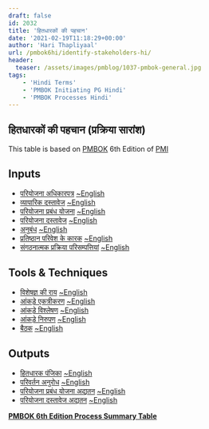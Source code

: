 ```yaml
---
draft: false
id: 2032   
title: 'हितधारकों की पहचान'
date: '2021-02-19T11:18:29+00:00'
author: 'Hari Thapliyaal'
url: /pmbok6hi/identify-stakeholders-hi/
header:
  teaser: /assets/images/pmblog/1037-pmbok-general.jpg
tags:
    - 'Hindi Terms'
    - 'PMBOK Initiating PG Hindi'
    - 'PMBOK Processes Hindi'
---
```


## हितधारकों की पहचान (प्रक्रिया सारांश)

This table is based on [PMBOK](https://www.pmi.org/pmbok-guide-standards) 6th Edition of [PMI](https://www.pmi.org/)

## Inputs

- [परियोजना अधिकारपत्र](/pmbok6hi/project-charter-hi) [~English](/pmbok6/Project-Charter)
- [व्यापारिक दस्तावेज](/pmbok6hi/business-documents-hi) [~English](/pmbok6/Business-Documents)
- [परियोजना प्रबंध योजना](/pmbok6hi/project-management-plan-hi) [~English](/pmbok6/Project-Management-Plan)
- [परियोजना दस्तावेज](/pmbok6hi/project-documents-hi) [~English](/pmbok6/Project-Documents)
- [अनुबंध](/pmbok6hi/agreements-hi) [~English](/pmbok6/Agreements)
- [प्रतिष्ठान परिवेश के कारक](/pmbok6hi/enterprise-environmental-factors-hi) [~English](/pmbok6/Enterprise-Environmental-Factors)
- [संगठनात्मक प्रक्रिया परिसम्पत्तियां](/pmbok6hi/organizational-process-assets-hi) [~English](/pmbok6/Organizational-Process-Assets)

## Tools &amp; Techniques

- [विशेषज्ञ की राय](/pmbok6hi/expert-judgement-hi) [~English](/pmbok6/Expert-Judgement)
- [आंकड़े एकत्रीकरण](/pmbok6hi/data-gathering-hi) [~English](/pmbok6/Data-Gathering)
- [आंकड़े विश्लेषण](/pmbok6hi/data-analysis-hi) [~English](/pmbok6/Data-Analysis)
- [आंकड़े निरुपण](/pmbok6hi/data-representation-hi) [~English](/pmbok6/Data-Representation)
- [बैठक](/pmbok6hi/meetings-hi) [~English](/pmbok6/Meetings)

## Outputs

- [हितधारक पंजिका](/pmbok6hi/stakeholder-register-hi) [~English](/pmbok6/Stakeholder-Register)
- [परिवर्तन अनुरोध](/pmbok6hi/change-requests-hi) [~English](/pmbok6/Change-Requests)
- [परियोजना प्रबंध योजना अद्यतन](/pmbok6hi/project-management-plan-updates-hi) [~English](/pmbok6/Project-Management-Plan-Updates)
- [परियोजना दस्तावेज अद्यतन](/pmbok6hi/project-documents-updates-hi) [~English](/pmbok6/Project-Documents-Updates)

**[PMBOK 6th Edition Process Summary Table](process-groups-and-processes-in-pmbok6/)**